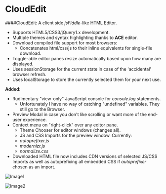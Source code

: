 CloudEdit
===

####CloudEdit: A client side _jsFiddle_-like HTML Editor.

- Supports HTML5/CSS3/jQuery1.x development.
- Multiple themes and syntax highlighting thanks to __ACE__ editor.
- Download compiled file support for most browsers:
  - Concatenates html/css/js to their inline equivalents for single-file download.
- Toggle-able editor panes resize automatically based upon how many are displayed.
- Uses sessionStorage for the current state in case of the 'accidental' browser refresh.
- Uses localStorage to store the currently selected them for your next use.

__Added:__
- Rudimentary "view-only" JavaScript console for _console.log_ statements.
  - Unfortunately I have no way of catching "undefined" variables. They still go to the Browser.
- Preview Modal in case you don't like scrolling or want more of the end-user experience.
- Context menu on "right-click" over any editor pane.
  - Theme Chooser for editor windows (changes all).
  - JS and CSS Imports for the preview window. Currently:
   - _autoprefixer.js_
   - _modernizr.js_
   - _normalize.css_
- Downloaded HTML file now includes CDN versions of selected JS/CSS Imports as
  well as autoprefixing all embedded CSS if _autoprefixer_ chosen as an import.

![Image1](https://raw.githubusercontent.com/TheInsomniac/CloudEdit/master/img/CloudEdit1.png)

![Image2](https://raw.githubusercontent.com/TheInsomniac/CloudEdit/master/img/CloudEdit2.png)
